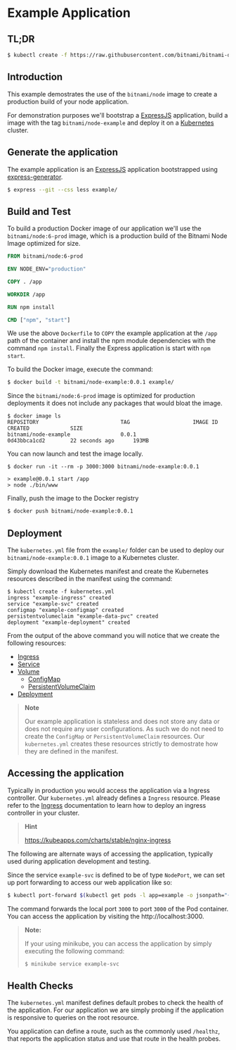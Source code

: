 # Example Application

## TL;DR

```bash
$ kubectl create -f https://raw.githubusercontent.com/bitnami/bitnami-docker-node/master/example/kubernetes.yml
```

## Introduction

This example demostrates the use of the `bitnami/node` image to create a production build of your node application.

For demonstration purposes we'll bootstrap a [ExpressJS](https://expressjs.com) application, build a image with the tag `bitnami/node-example` and deploy it on a [Kubernetes](https://kubernetes.io) cluster.

## Generate the application

The example application is an [ExpressJS](https://expressjs.com) application bootstrapped using [express-generator](https://www.npmjs.com/package/express-generator).

```bash
$ express --git --css less example/
```

## Build and Test

To build a production Docker image of our application we'll use the `bitnami/node:6-prod` image, which is a production build of the Bitnami Node Image optimized for size.

```dockerfile
FROM bitnami/node:6-prod

ENV NODE_ENV="production"

COPY . /app

WORKDIR /app

RUN npm install

CMD ["npm", "start"]
```

We use the above `Dockerfile` to `COPY` the example application at the `/app` path of the container and install the npm module dependencies with the command `npm install`. Finally the Express application is start with `npm start`.

To build the Docker image, execute the command:

```bash
$ docker build -t bitnami/node-example:0.0.1 example/
```

Since the `bitnami/node:6-prod` image is optimized for production deployments it does not include any packages that would bloat the image.

```console
$ docker image ls
REPOSITORY                          TAG                    IMAGE ID            CREATED             SIZE
bitnami/node-example                0.0.1                  0d43bbca1cd2        22 seconds ago      193MB
```

You can now launch and test the image locally.

```console
$ docker run -it --rm -p 3000:3000 bitnami/node-example:0.0.1

> example@0.0.1 start /app
> node ./bin/www
```

Finally, push the image to the Docker registry

```bash
$ docker push bitnami/node-example:0.0.1
```

## Deployment

The `kubernetes.yml` file from the `example/` folder can be used to deploy our `bitnami/node-example:0.0.1` image to a Kubernetes cluster.

Simply download the Kubernetes manifest and create the Kubernetes resources described in the manifest using the command:

```console
$ kubectl create -f kubernetes.yml
ingress "example-ingress" created
service "example-svc" created
configmap "example-configmap" created
persistentvolumeclaim "example-data-pvc" created
deployment "example-deployment" created
```

From the output of the above command you will notice that we create the following resources:

 - [Ingress](https://kubernetes.io/docs/concepts/services-networking/ingress/)
 - [Service](https://kubernetes.io/docs/concepts/services-networking/service/)
 - [Volume](https://kubernetes.io/docs/concepts/storage/volumes/)
    + [ConfigMap](https://kubernetes.io/docs/concepts/storage/volumes/#projected)
    + [PersistentVolumeClaim](https://kubernetes.io/docs/concepts/storage/volumes/#persistentvolumeclaim)
 - [Deployment](https://kubernetes.io/docs/concepts/workloads/controllers/deployment/)

> **Note**
>
> Our example application is stateless and does not store any data or does not require any user configurations. As such we do not need to create the `ConfigMap` or `PersistentVolumeClaim` resources. Our `kubernetes.yml` creates these resources strictly to demostrate how they are defined in the manifest.

## Accessing the application

Typically in production you would access the application via a Ingress controller. Our `kubernetes.yml` already defines a `Ingress` resource. Please refer to the [Ingress](https://kubernetes.io/docs/concepts/services-networking/ingress/) documentation to learn how to deploy an ingress controller in your cluster.

> **Hint**
>
> https://kubeapps.com/charts/stable/nginx-ingress

The following are alternate ways of accessing the application, typically used during application development and testing.

Since the service `example-svc` is defined to be of type `NodePort`, we can set up port forwarding to access our web application like so:

```bash
$ kubectl port-forward $(kubectl get pods -l app=example -o jsonpath="{ .items[0].metadata.name }") 3000:3000
```

The command forwards the local port `3000` to port `3000` of the Pod container. You can access the application by visiting the http://localhost:3000.

> **Note:**
>
> If your using minikube, you can access the application by simply executing the following command:
>
> ```bash
> $ minikube service example-svc
> ```

## Health Checks

The `kubernetes.yml` manifest defines default probes to check the health of the application. For our application we are simply probing if the application is responsive to queries on the root resource.

You application can define a route, such as the commonly used `/healthz`, that reports the application status and use that route in the health probes.



